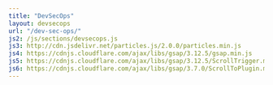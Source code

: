 ```yaml
---
title: "DevSecOps"
layout: devsecops
url: "/dev-sec-ops/"
js2: /js/sections/devsecops.js
js3: http://cdn.jsdelivr.net/particles.js/2.0.0/particles.min.js
js4: https://cdnjs.cloudflare.com/ajax/libs/gsap/3.12.5/gsap.min.js
js5: https://cdnjs.cloudflare.com/ajax/libs/gsap/3.12.5/ScrollTrigger.min.js
js6: https://cdnjs.cloudflare.com/ajax/libs/gsap/3.7.0/ScrollToPlugin.min.js
---
```

